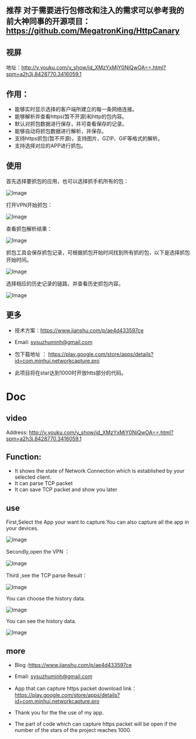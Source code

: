 ## 推荐 对于需要进行包修改和注入的需求可以参考我的前大神同事的开源项目：https://github.com/MegatronKing/HttpCanary
## 视屏
地址：http://v.youku.com/v_show/id_XMzYxMjY0NjQwOA==.html?spm=a2h3j.8428770.3416059.1

## 作用：
* 能够实时显示选择的客户端所建立的每一条网络连接。
* 能够解析并查看https(暂不开源)和http的包内容。
* 默认对抓包数据进行保存，并可查看保存的记录。
* 能够自动将抓包数据进行解析，并保存。
* 支持https抓包(暂不开源)，支持图片、GZIP、GIF等格式的解析。
* 支持选择对应的APP进行抓包。
## 使用
首先选择要抓包的应用，也可以选择抓手机所有的包：

![Image](https://github.com/huolizhuminh/NetWorkPacketCapture/blob/master/images/抓包精灵3.png)

打开VPN开始抓包：

![Image](https://github.com/huolizhuminh/NetWorkPacketCapture/blob/master/images/抓包精灵1.png)


查看抓包解析结果：

![Image](https://github.com/huolizhuminh/NetWorkPacketCapture/blob/master/images/抓包精灵4.png)

抓包工具会保存抓包记录，可根据抓包开始时间找到所有抓的包，以下是选择抓包开始时间。


![Image](https://github.com/huolizhuminh/NetWorkPacketCapture/blob/master/images/抓包精灵5.png)


选择相应的历史记录的链路，并查看历史抓包内容。

![Image](https://github.com/huolizhuminh/NetWorkPacketCapture/blob/master/images/抓包精灵2.png)



## 更多
* 技术方案：https://www.jianshu.com/p/ae4d433597ce
* Email: sysuzhuminh@gmail.com

* 包下载地址 ： https://play.google.com/store/apps/details?id=com.minhui.networkcapture.pro

* 此项目将在star达到1000时开放htts部分的代码。



# Doc
## video 

Address: http://v.youku.com/v_show/id_XMzYxMjY0NjQwOA==.html?spm=a2h3j.8428770.3416059.1

## Function:
* It shows the state of Network Connection which is established by your selected client.
* It can parse TCP packet 
* It can save TCP packet and show you later

## use


First,Select the App your want to capture.You can also capture all the app in your devices.

![Image](https://github.com/huolizhuminh/NetWorkPacketCapture/blob/master/images/抓包精灵3.png)

Secondly,open the VPN ：

![Image](https://github.com/huolizhuminh/NetWorkPacketCapture/blob/master/images/抓包精灵1.png)

Third ,see the TCP parse Result：

![Image](https://github.com/huolizhuminh/NetWorkPacketCapture/blob/master/images/抓包精灵4.png)

You can choose the history data.


![Image](https://github.com/huolizhuminh/NetWorkPacketCapture/blob/master/images/抓包精灵5.png)


You can see the history data.

![Image](https://github.com/huolizhuminh/NetWorkPacketCapture/blob/master/images/抓包精灵2.png)



## more
* Blog :https://www.jianshu.com/p/ae4d433597ce
* Email: sysuzhuminh@gmail.com



* App that can capture https packet download link： https://play.google.com/store/apps/details?id=com.minhui.networkcapture.pro

* Thank you for the the use of my app.

* The part of code which can capture https packet will be open if the number of the stars of the project reaches 1000. 



